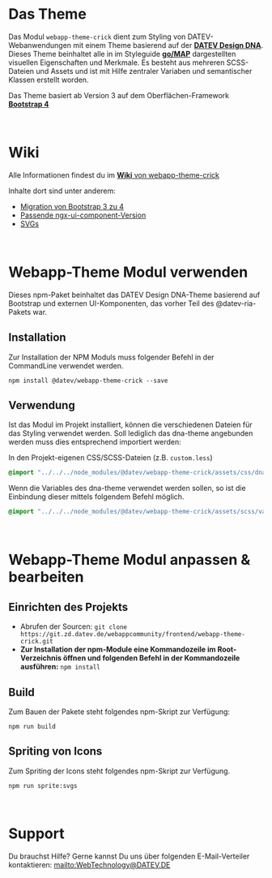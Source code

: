 # Das Theme

Das Modul `webapp-theme-crick` dient zum Styling von DATEV-Webanwendungen mit einem Theme basierend auf der [**DATEV Design DNA**](https://go/dna). Dieses Theme beinhaltet alle in im Styleguide [**go/MAP**](https://go/map) dargestellten visuellen Eigenschaften und Merkmale. Es besteht aus mehreren SCSS-Dateien und Assets und ist mit Hilfe zentraler Variaben und semantischer Klassen erstellt worden.

Das Theme basiert ab Version 3 auf dem Oberflächen-Framework [**Bootstrap 4**](https://i/getbootstrap.com)

&nbsp;</br>  


# Wiki

Alle Informationen findest du im [**Wiki** von webapp-theme-crick](https://git.zd.datev.de/webappcommunity/frontend/webapp-theme-crick/wikis/home)

Inhalte dort sind unter anderem:

* [Migration von Bootstrap 3 zu 4](https://git.zd.datev.de/webappcommunity/frontend/webapp-theme-crick/wikis/v3/Migration-Guide)
* [Passende ngx-ui-component-Version](https://git.zd.datev.de/webappcommunity/frontend/webapp-theme-crick/wikis/home)
* [SVGs](https://git.zd.datev.de/webappcommunity/frontend/webapp-theme-crick/wikis/how-to/SVGs)

&nbsp;</br> 

# Webapp-Theme Modul verwenden

Dieses npm-Paket beinhaltet das DATEV Design DNA-Theme basierend auf Bootstrap und externen UI-Komponenten, das vorher Teil des @datev-ria-Pakets war.

## Installation
Zur Installation der NPM Moduls muss folgender Befehl in der CommandLine verwendet werden.

```
npm install @datev/webapp-theme-crick --save
```

## Verwendung
Ist das Modul im Projekt installiert, können die verschiedenen Dateien für das Styling verwendet werden. Soll lediglich das dna-theme angebunden werden muss dies entsprechend importiert werden:

In den Projekt-eigenen CSS/SCSS-Dateien (z.B. `custom.less`)
```css
@import "../../../node_modules/@datev/webapp-theme-crick/assets/css/dna-theme.css";
```

Wenn die Variables des dna-theme verwendet werden sollen, so ist die Einbindung dieser mittels folgendem Befehl möglich.

```scss
@import "../../../node_modules/@datev/webapp-theme-crick/assets/scss/variables";
```
  
&nbsp;</br> 

# Webapp-Theme Modul anpassen & bearbeiten

## Einrichten des Projekts
* Abrufen der Sourcen: `git clone https://git.zd.datev.de/webappcommunity/frontend/webapp-theme-crick.git`
* **Zur Installation der npm-Module eine Kommandozeile im Root-Verzeichnis öffnen und folgenden Befehl in der Kommandozeile ausführen:** `npm install`

<!-- ### Bauen des webapp-theme-Projekts
* Kommandozeile im Root der Anwendung öffnen (via IDE oder Windows Explorer)
* Anwendung in der gewünschten Konfiguration bauen: `npm run build` -->

## Build

Zum Bauen der Pakete steht folgendes npm-Skript zur Verfügung:

```
npm run build
```

## Spriting von Icons

Zum Spriting der Icons steht folgendes npm-Skript zur Verfügung.

```
npm run sprite:svgs
```

&nbsp;</br> 

# Support
 Du brauchst Hilfe? Gerne kannst Du uns über folgenden E-Mail-Verteiler kontaktieren: <mailto:WebTechnology@DATEV.DE>
